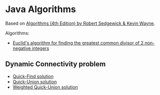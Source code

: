# Java Algorithms

Based on <a href="https://www.amazon.com/Algorithms-4th-Robert-Sedgewick/dp/032157351X%3FSubscriptionId%3D0K1019RWK8CNM7CNZV82%26tag%3D0a0-20%26linkCode%3Dxm2%26camp%3D2025%26creative%3D165953%26creativeASIN%3D032157351X" rel="nofollow">Algorithms (4th Edition) by Robert Sedgewick & Kevin Wayne</a>.

Algorithms:

- [Euclid's algorithm for finding the greatest common divisor of 2 non-negative integers](https://github.com/dlcmh/java-algorithms/tree/master/euclid-greatest-common-divisor-of-two-non-negative-integers)

## Dynamic Connectivity problem
- [Quick-Find solution](https://github.com/dlcmh/java-algorithms/tree/master/001-solve-dynamic-connectivity-problem-with-quick-find)
- [Quick-Union solution](https://github.com/dlcmh/java-algorithms/tree/master/002-solve-dynamic-connectivity-problem-with-quick-union)
- [Weighted Quick-Union solution](https://github.com/dlcmh/java-algorithms/tree/master/003-solve-dynamic-connectivity-problem-with-weighted-quick-union)
